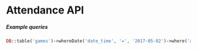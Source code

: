 # Attendance API

##### Example queries
```php
DB::table('games')->whereDate('date_time', '=', '2017-05-02')->where('away', '=', 'tex')->get();
```
